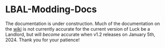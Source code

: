 # LBAL-Modding-Docs

The documentation is under construction. Much of the documentation on the [wiki](https://github.com/TrampolineTales/LBAL-Modding-Docs/wiki) is not currently accurate for the current version of Luck be a Landlord, but will _become_ accurate when v1.2 releases on January 5th, 2024. Thank you for your patience!
